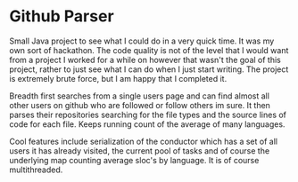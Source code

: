 # Github Parser

Small Java project to see what I could do in a very quick time. It was my own sort of hackathon. The code quality is not of the level that I would want from a project I worked for a while on however that wasn't the goal of this project, rather to just see what I can do when I just start writing. The project is extremely brute force, but I am happy that I completed it.

Breadth first searches from a single users page and can find almost all other users on github who are followed or follow others im sure. It then parses their repositories searching for the file types and the source lines of code for each file. Keeps running count of the average of many languages. 

Cool features include serialization of the conductor which has a set of all users it has already visited, the current pool of tasks and of course the underlying map counting average sloc's by language. It is of course multithreaded.